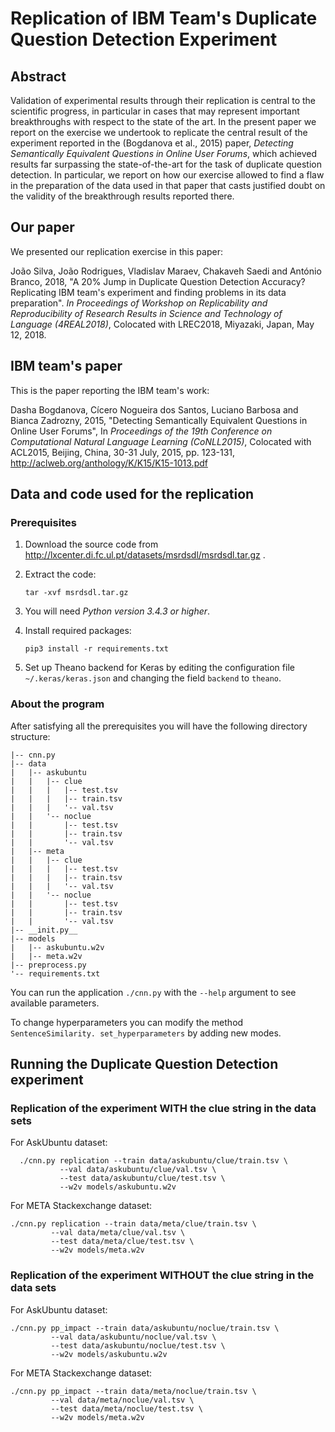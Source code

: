 # Replication of IBM Team's Duplicate Question Detection Experiment

## Abstract

Validation of experimental results through their replication is central to the scientific progress, in particular in cases that may represent important breakthroughs with respect to the state of the art.
In the present paper we report on the exercise we undertook to replicate the central result of the experiment reported in the (Bogdanova et al., 2015) paper, *Detecting Semantically Equivalent Questions in Online User Forums*, which achieved results far surpassing the state-of-the-art for the task of duplicate question detection. In particular, we report on how our exercise allowed to find a flaw in the preparation of the data used in that paper that casts justified doubt on the validity of the breakthrough results reported there.

## Our paper

We presented our replication exercise in this paper: 

João Silva, João Rodrigues, Vladislav Maraev, Chakaveh Saedi and António Branco, 2018, "A 20% Jump in Duplicate Question Detection Accuracy? Replicating IBM team's experiment and finding problems in its data preparation". *In Proceedings of Workshop on Replicability and Reproducibility of Research Results in Science and Technology of Language (4REAL2018)*, Colocated with LREC2018, Miyazaki, Japan, May 12, 2018.

## IBM team's paper

This is the paper reporting the IBM team's work:

Dasha Bogdanova, Cícero Nogueira dos Santos, Luciano Barbosa and Bianca Zadrozny, 2015,
"Detecting Semantically Equivalent Questions in Online User Forums",
In *Proceedings of the 19th Conference on Computational Natural Language Learning (CoNLL2015)*,
Colocated with ACL2015,
Beijing, China, 30-31 July, 2015,
pp. 123-131,
http://aclweb.org/anthology/K/K15/K15-1013.pdf

## Data and code used for the replication

### Prerequisites
1. Download the source code from http://lxcenter.di.fc.ul.pt/datasets/msrdsdl/msrdsdl.tar.gz .

2. Extract the code:

     `tar -xvf msrdsdl.tar.gz`
   
3. You will need *Python version 3.4.3 or higher*.

4. Install required packages:

     `pip3 install -r requirements.txt`

5. Set up Theano backend for Keras by editing the configuration file `~/.keras/keras.json` and changing the field `backend` to `theano`.

### About the program

After satisfying all the prerequisites you will have the following directory structure: 

```
|-- cnn.py
|-- data
|   |-- askubuntu
|   |   |-- clue
|   |   |   |-- test.tsv
|   |   |   |-- train.tsv
|   |   |   '-- val.tsv
|   |   '-- noclue
|   |       |-- test.tsv
|   |       |-- train.tsv
|   |       '-- val.tsv
|   |-- meta
|   |   |-- clue
|   |   |   |-- test.tsv
|   |   |   |-- train.tsv
|   |   |   '-- val.tsv
|   |   '-- noclue
|   |       |-- test.tsv
|   |       |-- train.tsv
|   |       '-- val.tsv
|-- __init.py__
|-- models
|   |-- askubuntu.w2v
|   |-- meta.w2v
|-- preprocess.py
'-- requirements.txt
```

You can run the application `./cnn.py` with the `--help` argument to see available parameters.

To change hyperparameters you can modify the method `SentenceSimilarity. set_hyperparameters` by adding new modes. 

## Running the Duplicate Question Detection experiment
### Replication of the experiment WITH the clue string in the data sets
    
For AskUbuntu dataset:
    
```
  ./cnn.py replication --train data/askubuntu/clue/train.tsv \
           --val data/askubuntu/clue/val.tsv \
           --test data/askubuntu/clue/test.tsv \
           --w2v models/askubuntu.w2v
```
    
For META Stackexchange dataset:

```
./cnn.py replication --train data/meta/clue/train.tsv \
         --val data/meta/clue/val.tsv \
         --test data/meta/clue/test.tsv \
         --w2v models/meta.w2v
```

### Replication of the experiment WITHOUT the clue string in the data sets

For AskUbuntu dataset:

```
./cnn.py pp_impact --train data/askubuntu/noclue/train.tsv \
         --val data/askubuntu/noclue/val.tsv \
         --test data/askubuntu/noclue/test.tsv \
         --w2v models/askubuntu.w2v
```

For META Stackexchange dataset: 

```
./cnn.py pp_impact --train data/meta/noclue/train.tsv \
         --val data/meta/noclue/val.tsv \
         --test data/meta/noclue/test.tsv \
         --w2v models/meta.w2v
```

